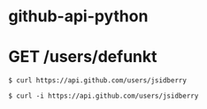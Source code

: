# github-api-python

# GET /users/defunkt
`$ curl https://api.github.com/users/jsidberry`

`$ curl -i https://api.github.com/users/jsidberry`


